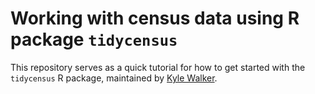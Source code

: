 # Working with census data using R package `tidycensus`

This repository serves as a quick tutorial for how to get started with the `tidycensus` R package, maintained by [Kyle Walker](https://github.com/walkerke/tidycensus). 
